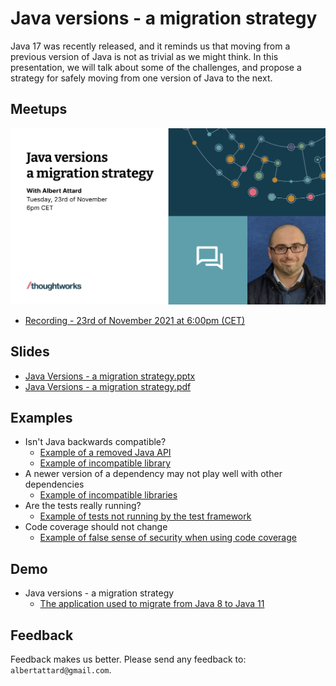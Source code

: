 # Java versions - a migration strategy

Java 17 was recently released, and it reminds us that moving from a previous version of Java is not as trivial as we
might think. In this presentation, we will talk about some of the challenges, and propose a strategy for safely moving
from one version of Java to the next.

## Meetups

[![Meetup Cover](/presentation/Cover.png)](https://www.youtube.com/watch?v=aUBRf8HUZPk)

- [Recording - 23rd of November 2021 at 6:00pm (CET)](https://www.youtube.com/watch?v=aUBRf8HUZPk)

## Slides

- [Java Versions - a migration strategy.pptx](/presentation/Java%20Versions%20-%20a%20migration%20strategy.pptx)
- [Java Versions - a migration strategy.pdf](/presentation/Java%20Versions%20-%20a%20migration%20strategy.pdf)

## Examples

- Isn't Java backwards compatible?
    - [Example of a removed Java API](/examples/is-java-backwards-compatible-api)
    - [Example of incompatible library](/examples/is-java-backwards-compatible-lib)
- A newer version of a dependency may not play well with other dependencies
    - [Example of incompatible libraries](/examples/newer-dependency-version-may-not-play-well-together)
- Are the tests really running?
    - [Example of tests not running by the test framework](/examples/are-the-tests-running)
- Code coverage should not change
    - [Example of false sense of security when using code coverage](/examples/code-coverage)

## Demo

- Java versions - a migration strategy
    - [The application used to migrate from Java 8 to Java 11](/examples/java-version-migration-demo)

## Feedback

Feedback makes us better. Please send any feedback to: `albertattard@gmail.com`.
